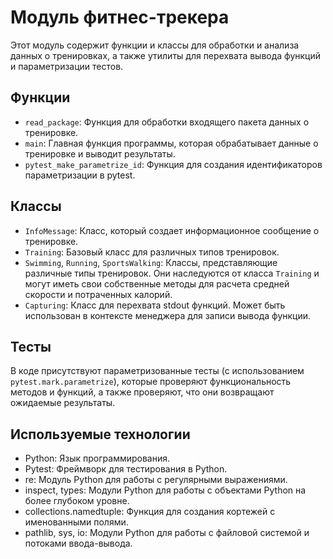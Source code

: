 # Модуль фитнес-трекера

Этот модуль содержит функции и классы для обработки и анализа данных о тренировках, а также утилиты для перехвата вывода функций и параметризации тестов.

## Функции

- `read_package`: Функция для обработки входящего пакета данных о тренировке.
- `main`: Главная функция программы, которая обрабатывает данные о тренировке и выводит результаты.
- `pytest_make_parametrize_id`: Функция для создания идентификаторов параметризации в pytest.

## Классы

- `InfoMessage`: Класс, который создает информационное сообщение о тренировке.
- `Training`: Базовый класс для различных типов тренировок.
- `Swimming`, `Running`, `SportsWalking`: Классы, представляющие различные типы тренировок. Они наследуются от класса `Training` и могут иметь свои собственные методы для расчета средней скорости и потраченных калорий.
- `Capturing`: Класс для перехвата stdout функций. Может быть использован в контексте менеджера для записи вывода функции.

## Тесты

В коде присутствуют параметризованные тесты (с использованием `pytest.mark.parametrize`), которые проверяют функциональность методов и функций, а также проверяют, что они возвращают ожидаемые результаты.

## Используемые технологии

- Python: Язык программирования.
- Pytest: Фреймворк для тестирования в Python.
- re: Модуль Python для работы с регулярными выражениями.
- inspect, types: Модули Python для работы с объектами Python на более глубоком уровне.
- collections.namedtuple: Функция для создания кортежей с именованными полями.
- pathlib, sys, io: Модули Python для работы с файловой системой и потоками ввода-вывода.

